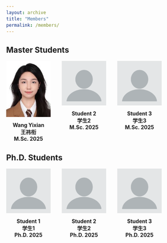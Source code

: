 ```yaml
---
layout: archive
title: "Members"
permalink: /members/
---
```


## Master Students

<div style="display: flex; flex-wrap: wrap; gap: 30px;">

  <div style="text-align: center; width: 120px;">
    <img src="/images/students/wangyixian.jpeg" alt="王祎衔" style="width: 100%;">
    <div style="margin-top: 10px; font-weight: bold;"> Wang Yixian <br>王祎衔<br>M.Sc. 2025</div>
  </div>

  <div style="text-align: center; width: 120px;">
    <img src="/images/students/wangyixian.png" alt="张三" style="width: 100%;">
    <div style="margin-top: 10px; font-weight: bold;">Student 2<br>学生2<br>M.Sc. 2025</div>
  </div>

  <div style="text-align: center; width: 120px;">
    <img src="/images/students/wangyixian.png" alt="李四" style="width: 100%;">
    <div style="margin-top: 10px; font-weight: bold;">Student 3<br>学生3<br>M.Sc. 2025</div>
  </div>

</div>

## Ph.D. Students

<div style="display: flex; flex-wrap: wrap; gap: 30px;">

  <div style="text-align: center; width: 120px;">
    <img src="/images/students/wangyixian.png" alt="王祎衔" style="width: 100%;">
    <div style="margin-top: 10px; font-weight: bold;"> Student 1 <br>学生1<br>Ph.D. 2025</div>
  </div>

  <div style="text-align: center; width: 120px;">
    <img src="/images/students/wangyixian.png" alt="张三" style="width: 100%;">
    <div style="margin-top: 10px; font-weight: bold;">Student 2<br>学生2<br>Ph.D. 2025</div>
  </div>

  <div style="text-align: center; width: 120px;">
    <img src="/images/students/wangyixian.png" alt="李四" style="width: 100%;">
    <div style="margin-top: 10px; font-weight: bold;">Student 3<br>学生3<br>Ph.D. 2025</div>
  </div>

</div>
